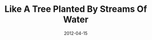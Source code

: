 ---
title: "Like A Tree Planted By Streams Of Water"
speaker: "James Wilhoit"
date: "2012-04-15"
sermonUrl: "//35.190.93.184/sermons/20120415_sunday_dr_james_wilhoit_like_a_tree_planted_by_streams_of_water.mp3"
---